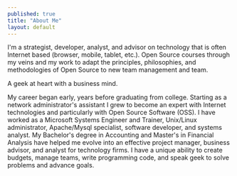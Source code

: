 ```yaml
---
published: true
title: "About Me"
layout: default
---
```


I'm a strategist, developer, analyst, and advisor on technology that is often Internet based (browser, mobile, tablet, etc.). Open Source courses through my veins and my work to adapt the principles, philosophies, and methodologies of Open Source to new team management and team.

A geek at heart with a business mind.

My career began early, years before graduating from college. Starting as a network administrator's assistant I grew to become an expert with Internet technologies and particularly with Open Source Software (OSS). I have worked as a Microsoft Systems Engineer and Trainer, Unix/Linux administrator, Apache/Mysql specialist, software developer, and systems analyst. My Bachelor's degree in Accounting and Master's in Financial Analysis have helped me evolve into an effective project manager, business advisor, and analyst for technology firms. I have a unique ability to create budgets, manage teams, write programming code, and speak geek to solve problems and advance goals.
